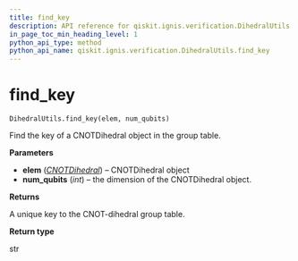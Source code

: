 ```yaml
---
title: find_key
description: API reference for qiskit.ignis.verification.DihedralUtils.find_key
in_page_toc_min_heading_level: 1
python_api_type: method
python_api_name: qiskit.ignis.verification.DihedralUtils.find_key
---
```


# find\_key

<span id="qiskit.ignis.verification.DihedralUtils.find_key" />

`DihedralUtils.find_key(elem, num_qubits)`

Find the key of a CNOTDihedral object in the group table.

**Parameters**

*   **elem** ([*CNOTDihedral*](qiskit.ignis.verification.CNOTDihedral "qiskit.ignis.verification.CNOTDihedral")) – CNOTDihedral object
*   **num\_qubits** (*int*) – the dimension of the CNOTDihedral object.

**Returns**

A unique key to the CNOT-dihedral group table.

**Return type**

str

